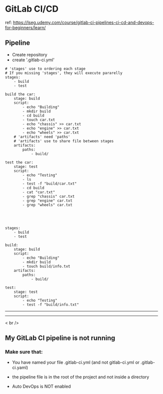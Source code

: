 # GitLab CI/CD

ref: https://lseg.udemy.com/course/gitlab-ci-pipelines-ci-cd-and-devops-for-beginners/learn/

## Pipeline
- Create repository
- create '.gitlab-ci.yml'
```
# 'stages' use to ordering each stage
# If you missing 'stages', they will execute pararelly
stages:
    - build
    - test

build the car:
    stage: build
    script:
        - echo "Building"
        - mkdir build
        - cd build
        - touch car.txt
        - echo "chassis" >> car.txt
        - echo "engine" >> car.txt
        - echo "wheels" >> car.txt
    # 'artifacts' need 'paths'
    # 'artifacts' use to share file between stages
    artifacts:
        paths:
            - build/

test the car:
    stage: test
    script:
        - echo "Testing"
        - ls
        - test -f "build/car.txt"
        - cd build
        - cat "car.txt"
        - grep "chassis" car.txt
        - grep "engine" car.txt
        - grep "wheels" car.txt
```

<br />

<br />

```
stages:
    - build
    - test

build:
    stage: build
    script:
        - echo "Building"
        - mkdir build
        - touch build/info.txt
    artifacts:
        paths:
            - build/

test:
    stage: test
    script:
        - echo "Testing"
        - test -f "build/info.txt"
```

---

---

< br />

## My GitLab CI pipeline is not running

### Make sure that:

- You have named your file .gitlab-ci.yml (and not gitlab-ci.yml or .gitlab-ci.yaml)

- the pipeline file is in the root of the project and not inside a directory

- Auto DevOps is NOT enabled
